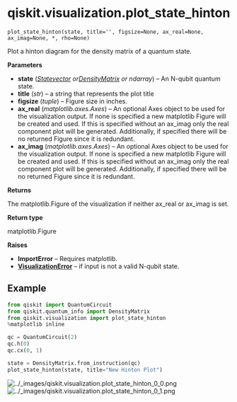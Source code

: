 <span id="qiskit-visualization-plot-state-hinton" />

# qiskit.visualization.plot\_state\_hinton

<span id="undefined" />

`plot_state_hinton(state, title='', figsize=None, ax_real=None, ax_imag=None, *, rho=None)`

Plot a hinton diagram for the density matrix of a quantum state.

**Parameters**

*   **state** ([*Statevector*](qiskit.quantum_info.Statevector#qiskit.quantum_info.Statevector "qiskit.quantum_info.Statevector")  *or*[*DensityMatrix*](qiskit.quantum_info.DensityMatrix#qiskit.quantum_info.DensityMatrix "qiskit.quantum_info.DensityMatrix") *or ndarray*) – An N-qubit quantum state.
*   **title** (*str*) – a string that represents the plot title
*   **figsize** (*tuple*) – Figure size in inches.
*   **ax\_real** (*matplotlib.axes.Axes*) – An optional Axes object to be used for the visualization output. If none is specified a new matplotlib Figure will be created and used. If this is specified without an ax\_imag only the real component plot will be generated. Additionally, if specified there will be no returned Figure since it is redundant.
*   **ax\_imag** (*matplotlib.axes.Axes*) – An optional Axes object to be used for the visualization output. If none is specified a new matplotlib Figure will be created and used. If this is specified without an ax\_imag only the real component plot will be generated. Additionally, if specified there will be no returned Figure since it is redundant.

**Returns**

The matplotlib.Figure of the visualization if neither ax\_real or ax\_imag is set.

**Return type**

matplotlib.Figure

**Raises**

*   **ImportError** – Requires matplotlib.
*   [**VisualizationError**](qiskit.visualization.VisualizationError#qiskit.visualization.VisualizationError "qiskit.visualization.VisualizationError") – if input is not a valid N-qubit state.

## Example

```python
from qiskit import QuantumCircuit
from qiskit.quantum_info import DensityMatrix
from qiskit.visualization import plot_state_hinton
%matplotlib inline

qc = QuantumCircuit(2)
qc.h(0)
qc.cx(0, 1)

state = DensityMatrix.from_instruction(qc)
plot_state_hinton(state, title="New Hinton Plot")
```

![../\_images/qiskit.visualization.plot\_state\_hinton\_0\_0.png](/images/api/qiskit/0.24/qiskit.visualization.plot_state_hinton_0_0.png) ![../\_images/qiskit.visualization.plot\_state\_hinton\_0\_1.png](/images/api/qiskit/0.24/qiskit.visualization.plot_state_hinton_0_1.png)
